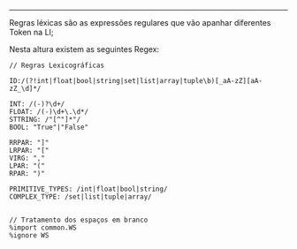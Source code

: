 ***
Regras léxicas são as expressões regulares que vão apanhar diferentes Token na LI;

Nesta altura existem as seguintes Regex:

```
// Regras Lexicográficas

ID:/(?!int|float|bool|string|set|list|array|tuple\b)[_aA-zZ][aA-zZ_\d]*/

INT: /(-)?\d+/
FLOAT: /(-)\d+\.\d*/
STTRING: /"[^"]*"/
BOOL: "True"|"False"

RRPAR: "]"
LRPAR: "["
VIRG: ","
LPAR: "("
RPAR: ")"

PRIMITIVE_TYPES: /int|float|bool|string/
COMPLEX_TYPE: /set|list|tuple|array/


// Tratamento dos espaços em branco
%import common.WS
%ignore WS

``` 
